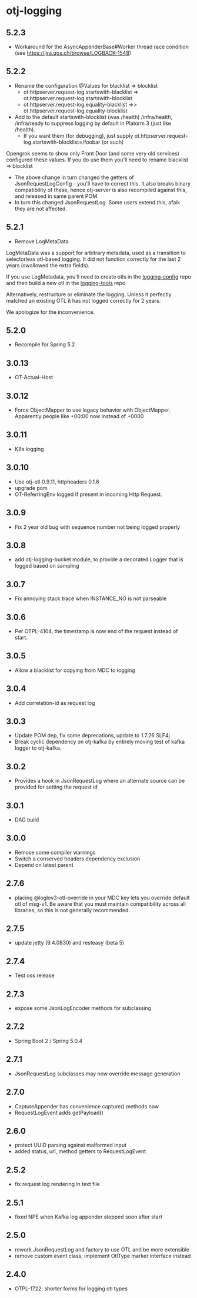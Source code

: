 otj-logging
===========

5.2.3
-----
* Workaround for the AsyncAppenderBase#Worker thread race condition (see https://jira.qos.ch/browse/LOGBACK-1548)

5.2.2
-----
* Rename the configuration @Values for blacklist => blocklist
   * ot.httpserver.request-log.startswith-blacklist => ot.httpserver.request-log.startswith-blocklist
   * ot.httpserver.request-log.equality-blacklist =>> ot.httpserver.request-log.equality-blocklist
* Add to the default startswith-blocklist (was /health) /infra/health, /infra/ready to suppress logging by default in Platorm 3 (just like /health).
   * If you want them (for debugging), just supply ot.httpserver.request-log.startswith-blocklist=/foobar (or such)

Opengrok seems to show only Front Door (and some very old services) configured these values. If you do use them
you'll need to rename blacklist => blocklist

* The above change in turn changed the getters of JsonRequestLogConfig - you'll have to correct this. It also
  breaks binary compatibility of these, hence otj-server is also recompiled against this, and
  released in same parent POM.
* In turn this changed JsonRequestLog. Some users extend this, afaik they are not affected.


5.2.1
-----
* Remove LogMetaData.

LogMetaData was a support for arbitrary metadata, used as a transition to selectorless otl-based
logging. It did not function correctly for the last 2 years (swallowed the extra fields). 

If you use LogMetadata, you'll need to create otls in the [logging-config](https://github.com/opentable/logging-loglov3-config) repo
and then build a new otl in the [logging-tools](https://github.com/opentable/logging-tools/tree/master/otj-otl) repo

Alternatively, restructure or eliminate the logging. Unless it perfectly matched an existing OTL
it has not logged correctly for 2 years.

We apologize for the inconvenience.

5.2.0
-----
* Recompile for Spring 5.2

3.0.13
------
* OT-Actual-Host

3.0.12
-----
* Force ObjectMapper to use legacy behavior with ObjectMapper.
Apparently people like +00:00 now instead of +0000

3.0.11
------
* K8s logging

3.0.10
----
* Use otj-otl 0.9.11, httpheaders 0.1.6
* upgrade pom
* OT-ReferringEnv logged if present in incoming Http Request.

3.0.9
-----
* Fix 2 year old bug with sequence number not being logged properly

3.0.8
-----
* add otj-logging-bucket module, to provide a decorated Logger that is logged based on sampling

3.0.7
-----
* Fix annoying stack trace when INSTANCE_NO is not parseable

3.0.6
-----
* Per OTPL-4104, the timestamp is now end of the request instead of start.

3.0.5
-----
* Allow a blacklist for copying from MDC to logging

3.0.4
-----
* Add correlation-id as request log

3.0.3
------
* Update POM dep, fix some deprecations, update to 1.7.26 SLF4j
* Break cyclic dependency on otj-kafka by entirely moving test of kafka logger to otj-kafka.

3.0.2
-----
* Provides a hook in JsonRequestLog where an alternate source can be provided for setting the request id

3.0.1
-----
* DAG build

3.0.0
-----
* Remove some compiler warnings
* Switch a conserved headers dependency exclusion
* Depend on latest parent

2.7.6
----
* placing @loglov3-otl-override in your MDC key lets you override default otl of msg-v1.
Be aware that you must maintain compatibility across all libraries, so this is not generally recommended.

2.7.5
-----
* update jetty (9.4.0830) and resteasy (beta 5)

2.7.4
-----
* Test oss release

2.7.3
-----
* expose some JsonLogEncoder methods for subclassing

2.7.2
-----
* Spring Boot 2 / Spring 5.0.4

2.7.1
-----

* JsonRequestLog subclasses may now override message generation

2.7.0
-----

* CaptureAppender has convenience capture() methods now
* RequestLogEvent adds getPayload()

2.6.0
-----

* protect UUID parsing against malformed input
* added status, url, method getters to RequestLogEvent

2.5.2
-----

* fix request log rendering in text file

2.5.1
-----

* fixed NPE when Kafka log appender stopped soon after start

2.5.0
-----

* rework JsonRequestLog and factory to use OTL and be more extensible
* remove custom event class; implement OtlType marker interface instead

2.4.0
-----

* OTPL-1722: shorter forms for logging otl types
